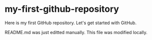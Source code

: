 # my-first-github-repository
Here is my first GitHub repository. Let's get started with GitHub.

README.md was just editted manually. This file was modified locally.
